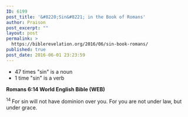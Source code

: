 ```yaml
---
ID: 6199
post_title: '&#8220;Sin&#8221; in the Book of Romans'
author: Praison
post_excerpt: ""
layout: post
permalink: >
  https://biblerevelation.org/2016/06/sin-book-romans/
published: true
post_date: 2016-06-01 23:23:59
---
```

<ul>
 	<li>47 times "sin" is a noun</li>
 	<li>1 time "sin" is a verb</li>
</ul>
<p class="passage-display"><strong><span class="passage-display-bcv">Romans 6:14
</span><span class="passage-display-version">World English Bible (WEB)</span></strong></p>
<span id="en-WEB-28083" class="text Rom-6-14"><sup class="versenum">14 </sup>For sin will not have dominion over you. For you are not under law, but under grace.</span>